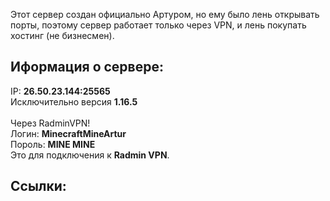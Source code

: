 Этот сервер создан официально Артуром, но ему было лень открывать порты, поэтому сервер работает только через VPN, и лень покупать хостинг (не бизнесмен).

## Иформация о сервере:

IP: **26.50.23.144:25565**
<br>
Исключительно версия **1.16.5**
<br>
<br>
Через RadminVPN!
<br>
Логин: **MinecraftMineArtur**
<br>
Пороль: **MINE MINE**
<br>
Это для подключения к **Radmin VPN**.

## Ссылки:
